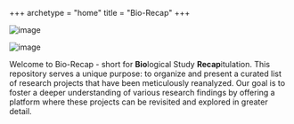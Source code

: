 +++
archetype = "home"
title = "Bio-Recap"
+++

![image](/images/bio-recap_logo.jpg)

![image](/images/profile.jpg?width=40vw&classes=shadow)

Welcome to Bio-Recap - short for **Bio**logical Study **Recap**itulation. This repository serves a unique purpose: to organize and present a curated list of research projects that have been meticulously reanalyzed. Our goal is to foster a deeper understanding of various research findings by offering a platform where these projects can be revisited and explored in greater detail.
